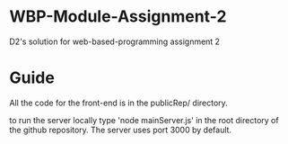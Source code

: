 # WBP-Module-Assignment-2
 D2's solution for web-based-programming assignment 2
 
# Guide

All the code for the front-end is in the publicRep/ directory.

to run the server locally type 'node mainServer.js' in the root directory of the github repository. The server uses port 3000 by default.

